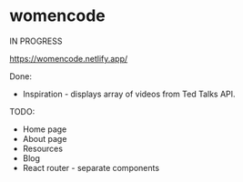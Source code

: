 # womencode

IN PROGRESS

https://womencode.netlify.app/

Done:
* Inspiration - displays array of videos from Ted Talks API.

TODO:
* Home page
* About page
* Resources
* Blog
* React router - separate components

